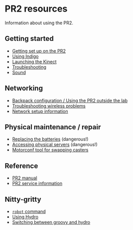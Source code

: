 # PR2 resources
Information about using the PR2.

## Getting started
- [Getting set up on the PR2](https://github.com/hcrlab/wiki/blob/master/development_environment_setup/pr2.md)
- [Using Indigo](https://github.com/hcrlab/wiki/blob/master/pr2/pr2_indigo.md)
- [Launching the Kinect](../kinect/launch.md)
- [Troubleshooting](https://github.com/hcrlab/wiki/blob/master/pr2/troubleshooting.md)
- [Sound](https://github.com/hcrlab/wiki/blob/master/pr2/sound.md)

## Networking
- [Backpack configuration / Using the PR2 outside the lab](https://github.com/hcrlab/wiki/blob/master/pr2/backpack_configuration.md)
- [Troubleshooting wireless problems](https://github.com/hcrlab/wiki/blob/master/pr2/wireless_problems.md)
- [Network setup information](network_setup.md)

## Physical maintenance / repair
- [Replacing the batteries](https://github.com/hcrlab/wiki/blob/master/pr2/replacing_batteries.md) (dangerous!)
- [Accessing physical servers](https://github.com/hcrlab/wiki/blob/master/pr2/accessing_servers.md) (dangerous!)
- [Motorconf tool for swapping casters](motorconf.md)

## Reference
- [PR2 manual](https://pr2s.clearpathrobotics.com/wiki/PR2%20Manual)
- [PR2 service information](https://pr2s.clearpathrobotics.com/wiki/PR2%20Service%20Information)

## Nitty-gritty
- [`robot` command](https://github.com/hcrlab/wiki/tree/master/pr2/robot_command.md)
- [Using Hydro](https://github.com/hcrlab/wiki/blob/master/pr2/pr2_hydro.md)
- [Switching between groovy and hydro](https://github.com/hcrlab/wiki/blob/master/pr2/switching_robot_to_groovy.md)
